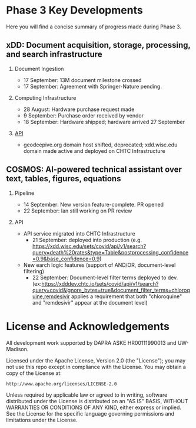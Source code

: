 # Phase 3 Key Developments
Here you will find a concise summary of progress made during Phase 3.

## xDD: Document acquisition, storage, processing, and search infrastructure
1. Document Ingestion
    - 17 September: 13M document milestone crossed
    - 17 September: Agreement with Springer-Nature pending.

2. Computing Infrastructure
    - 28 August: Hardware purchase request made
    - 9 September: Purchase order received by vendor
    - 18 September: Hardware shipped; hardware arrived 27 September

3. [API](https://xdd.wisc.edu/api)
    - geodeepive.org domain host shifted, deprecated; xdd.wisc.edu domain made active and deployed on CHTC Infrastructure

## COSMOS: AI-powered technical assistant over text, tables, figures, equations
1. Pipeline
    - 14 September: New version feature-complete. PR opened
    - 22 September: Ian still working on PR review

2. API
    - API service migrated into CHTC Infrastructure
      - 21 September: deployed into production (e.g. https://xdd.wisc.edu/sets/covid/api/v1/search?query=death%20rates&type=Table&postprocessing_confidence=0.9&base_confidence=0.9)
    - New earch logic features (support of AND/OR, document-level filtering)
      - 22 September: Document-level filter terms deployed to dev. (ex:https://xdddev.chtc.io/sets/covid/api/v1/search?query=covid&ignore_bytes=true&document_filter_terms=chloroquine,remdesivir applies a requirement that both "chloroquine" and "remdesivir" appear at the document level)


# License and Acknowledgements
All development work supported by DAPRA ASKE HR00111990013 and UW-Madison.

Licensed under the Apache License, Version 2.0 (the "License");
you may not use this repo except in compliance with the License.
You may obtain a copy of the License at:

    http://www.apache.org/licenses/LICENSE-2.0

Unless required by applicable law or agreed to in writing, software
distributed under the License is distributed on an "AS IS" BASIS,
WITHOUT WARRANTIES OR CONDITIONS OF ANY KIND, either express or implied.
See the License for the specific language governing permissions and
limitations under the License.
